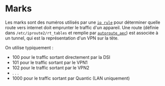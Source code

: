 # Marks

Les marks sont des numéros utilisés par une [`ip rule`](https://github.com/InsaLan/scripts-reseau/blob/main/ip_rules.sh) pour déterminer quelle route vers internet doit emprunter le traffic d'un appareil. Une route (définie dans `/etc/iproute2/rt_tables` et remplie par [`autoroute_aec`](https://github.com/InsaLan/scripts-reseau/blob/main/autoroute_aec.py)) est associée à un tunnel, qui est la représentation d'un VPN sur la tête.

On utilise typiquement :
- 100 pour le traffic sortant directement par la DSI
- 101 pour le traffic sortant par le VPN1
- 102 pour le traffic sortant par le VPN2
- . . .
- 1000 pour le traffic sortant par Quantic (LAN uniquement)